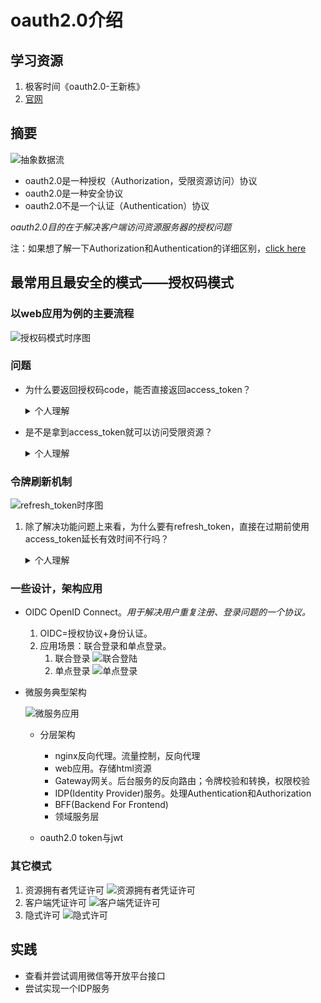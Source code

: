 # oauth2.0介绍

## 学习资源

1. 极客时间《oauth2.0-王新栋》
2. [官网](https://oauth.net/2/)

## 摘要

![抽象数据流](.\oauth2.0官网抽象数据流.png)

* oauth2.0是一种授权（Authorization，受限资源访问）协议
* oauth2.0是一种安全协议
* oauth2.0不是一个认证（Authentication）协议

*oauth2.0目的在于解决客户端访问资源服务器的授权问题*

注：如果想了解一下Authorization和Authentication的详细区别，[click here](https://auth0.com/intro-to-iam/authentication-vs-authorization/)

## 最常用且最安全的模式——授权码模式

### 以web应用为例的主要流程

![授权码模式时序图](.\授权码模式时序图.png)

### 问题

* 为什么要返回授权码code，能否直接返回access_token？

    <details>
    <summary>个人理解</summary>
    1. 安全性更高
    2. 用户体验更好
    </details>

* 是不是拿到access_token就可以访问受限资源？

    <details>
    <summary>个人理解</summary>
    并不是，一般来说，第三方软件开发者还需在授权服务平台进行注册，得到app_id以及app_secret作为注册标识。
    </details>

### 令牌刷新机制

![refresh_token时序图](.\refresh_token时序图.png)

1. 除了解决功能问题上来看，为什么要有refresh_token，直接在过期前使用access_token延长有效时间不行吗？

    <details>
    <summary>个人理解</summary>
    如果使用access_token换取新的access_token，那么一个有效期内的token在未被主动注销的情况下能够一致延续未被注销的状态，
   在客户端与资源服务器频繁访问的场景下，更容易出现安全风险。
    </details>

### 一些设计，架构应用

* OIDC OpenID Connect。*用于解决用户重复注册、登录问题的一个协议。*

    1. OIDC=授权协议+身份认证。
    2. 应用场景：联合登录和单点登录。
        1. 联合登录
           ![联合登陆](.\OIDC联合登录.png)
        2. 单点登录
           ![单点登录](.\OIDC单点登录.png)


* 微服务典型架构

  ![微服务应用](.\微服务应用.png)
  
  * 分层架构
    * nginx反向代理。流量控制，反向代理
    * web应用。存储html资源
    * Gateway网关。后台服务的反向路由；令牌校验和转换，权限校验
    * IDP(Identity Provider)服务。处理Authentication和Authorization
    * BFF(Backend For Frontend)
    * 领域服务层

  * oauth2.0 token与jwt

### 其它模式

1. 资源拥有者凭证许可
   ![资源拥有者凭证许可](.\资源拥有者凭证许可.png)
2. 客户端凭证许可
   ![客户端凭证许可](.\客户端凭证许可.png)
3. 隐式许可
   ![隐式许可](.\隐式许可.png)

## 实践

* 查看并尝试调用微信等开放平台接口
* 尝试实现一个IDP服务